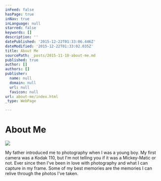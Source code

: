 ```yaml
---
inFeed: false
hasPage: true
inNav: true
inLanguage: null
starred: false
keywords: []
description: ''
datePublished: '2015-12-22T01:33:06.446Z'
dateModified: '2015-12-22T01:33:02.035Z'
title: About Me
sourcePath: _posts/2015-11-18-about-me.md
published: true
author: []
authors: []
publisher:
  name: null
  domain: null
  url: null
  favicon: null
url: about-me/index.html
_type: WebPage

---
```

# About Me
![](https://the-grid-user-content.s3-us-west-2.amazonaws.com/7d22d471-d57c-4d86-b35a-9b7d8109567a.jpg)

My father introduced me to photography when I was a young boy. My first camera was a Kodak 110, but I'm not telling you if it was a Mickey-Matic or not. Ever since then I've been in love with photography and what I can capture in my frame. Some of my best memories are the memories I can relive through the photos I've taken.
